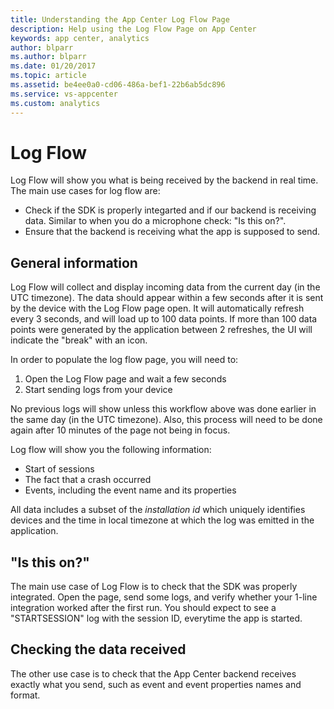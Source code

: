 ```yaml
---
title: Understanding the App Center Log Flow Page
description: Help using the Log Flow Page on App Center
keywords: app center, analytics
author: blparr
ms.author: blparr
ms.date: 01/20/2017
ms.topic: article
ms.assetid: be4ee0a0-cd06-486a-bef1-22b6ab5dc896
ms.service: vs-appcenter
ms.custom: analytics
---
```


# Log Flow

Log Flow will show you what is being received by the backend in real time.
The main use cases for log flow are:
- Check if the SDK is properly integarted and if our backend is receiving data. Similar to when you do a microphone check: "Is this on?".
- Ensure that the backend is receiving what the app is supposed to send.

## General information

Log Flow will collect and display incoming data from the current day (in the UTC timezone). The data should appear within a few seconds after it is sent by the device with the Log Flow page open. It will automatically refresh every 3 seconds, and will load up to 100 data points. If more than 100 data points were generated by the application between 2 refreshes, the UI will indicate the "break" with an icon.

In order to populate the log flow page, you will need to:
1. Open the Log Flow page and wait a few seconds
2. Start sending logs from your device

No previous logs will show unless this workflow above was done earlier in the same day (in the UTC timezone). Also, this process will need to be done again after 10 minutes of the page not being in focus.

Log flow will show you the following information:
- Start of sessions
- The fact that a crash occurred
- Events, including the event name and its properties

All data includes a subset of the _installation id_ which uniquely identifies devices and the time in local timezone at which the log was emitted in the application.

## "Is this on?"
The main use case of Log Flow is to check that the SDK was properly integrated. Open the page, send some logs, and verify whether your 1-line integration worked after the first run. You should expect to see a "STARTSESSION" log with the session ID, everytime the app is started.

## Checking the data received
The other use case is to check that the App Center backend receives exactly what you send, such as event and event properties names and format.
